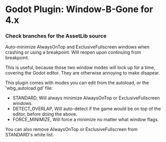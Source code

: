 # Godot Plugin: Window-B-Gone for 4.x
### Check branches for the AssetLib source
Auto-minimize AlwaysOnTop and ExclusiveFullscreen windows when crashing or using a breakpoint. Will reopen upon continuing from breakpoint.

This is useful, because those two window modes will lock up for a time, covering the Godot editor. They are otherwise annoying to make disapear.

This plugin comes with modes you can edit from the autoload, or the 'wbg_autoload.gd' file:
- STANDARD, Will always minimize AlwaysOnTop or ExclusiveFullscreen windows.
- DETECT_OVERLAP, Will auto-detect if the game would be on top of the editor, before doing the above.
- FORCE_MINIMIZE, Will force a minimize no matter what window flags.

You can also remove AlwaysOnTop or ExclusiveFullscreen from STANDARD's white list.
